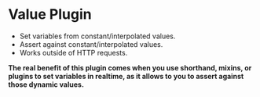 # Value Plugin

* Set variables from constant/interpolated values.
* Assert against constant/interpolated values.
* Works outside of HTTP requests.

**The real benefit of this plugin comes when you use shorthand, mixins, or plugins to set variables in realtime, as it allows to you to assert against those dynamic values.**
